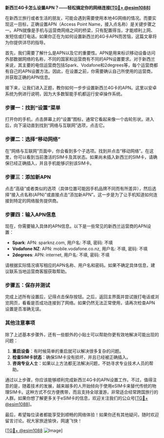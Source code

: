 **新西兰4G卡怎么设置APN？——轻松搞定你的网络连接[[TG💪+ @esim1088](https://t.me/s/esim1088)]**

在新西兰旅行或者生活的朋友，可能会遇到需要使用本地4G网络的情况。而要实现这一目标，正确设置APN（Access Point Name，接入点名称）是关键步骤之一。APN就像是手机与运营商网络之间的桥梁，只有配置得当，才能顺利上网、发短信或打电话。如果你正在为如何设置新西兰的4G卡APN而苦恼，这篇文章将为你提供详尽的指导。

首先，我们需要了解什么是APN以及它的重要性。APN是用来标识移动设备访问外部数据网络的名称，不同的国家和运营商有不同的APN设置要求。对于新西兰来说，其主要的电信运营商包括Spark、Vodafone和2degrees等，每个运营商都有自己的APN设置方法。因此，在设置之前，你需要确认自己所使用的运营商，并获取正确的APN信息。

接下来，让我们进入正题，教你如何一步步设置新西兰4G卡的APN。这里以安卓系统为例进行说明，因为大多数智能手机都运行安卓操作系统。

### 步骤一：找到“设置”菜单

打开你的手机，点击屏幕上的“设置”图标，通常它看起来像一个齿轮形状。进入后，向下滚动直到找到“网络与互联网”选项，点击它。

### 步骤二：选择“移动网络”

在“网络与互联网”页面中，你会看到多个子选项。找到并点击“移动网络”。在这里，你可以看到当前激活的SIM卡及其状态。如果尚未插入新西兰的SIM卡，请确保已经正确插入，并且手机能够识别该SIM卡。

### 步骤三：添加新APN

点击“高级”或者类似的选项（具体位置可能因手机品牌不同而有所差异），然后选择“接入点名称(APN)”或直接点击“添加新APN”。这一步是为了让手机知道如何连接到特定的网络服务提供商。

### 步骤四：输入APN信息

现在，你需要输入具体的APN信息。以下是一些常见的新西兰运营商的APN设置：

- **Spark**: APN: sparknz.com, 用户名: 不填, 密码: 不填
- **Vodafone NZ**: APN: mobile.vodafone.co.nz, 用户名: 不填, 密码: 不填
- **2degrees**: APN: internet, 用户名: 不填, 密码: 不填

请根据实际情况填写相应的APN名称、用户名和密码。如果不确定具体信息，建议联系当地运营商客服获取帮助。

### 步骤五：保存并测试

完成上述所有设置后，记得点击保存按钮。之后，返回主界面并尝试拨打电话或浏览网页，看看是否成功连接到了网络。如果仍然无法正常使用，请再次检查APN设置是否准确无误。

### 其他注意事项

除了上述基本步骤外，还有一些额外的小贴士可以帮助你更有效地解决可能出现的问题：

1. **重启设备**：有时候简单的重启就可以解决很多复杂的问题。
2. **检查SIM卡状态**：确保SIM卡没有损坏，并且已经被正确插入。
3. **咨询专业人士**：如果以上方法都无法解决问题，不妨寻求专业技术人员的帮助。

通过以上步骤，你应该能够顺利完成新西兰4G卡的APN设置工作。不过，值得注意的是，随着技术的发展，越来越多的人开始倾向于使用eSIM卡来替代传统的物理SIM卡。这种方式不仅方便携带，而且支持全球漫游，非常适合经常跨国旅行的人群。如果你想了解更多关于eSIM卡的信息，欢迎关注我们的公众号[[TG💪+ @esim1088](https://t.me/s/esim1088)]。

最后，希望每位读者都能享受到顺畅的网络体验！如果你还有其他疑问，随时欢迎留言讨论。祝大家旅途愉快，网速飞快！

[[TG💪+ @esim1088](https://t.me/s/esim1088) ![Image](https://i.postimg.cc/4NQfJmqS/Snipaste-2025-05-13-00-14-12.png)]